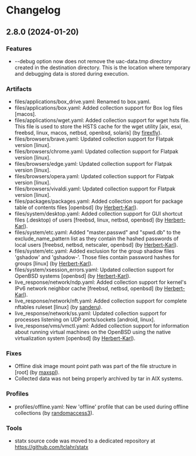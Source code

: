 # Changelog

## 2.8.0 (2024-01-20)

### Features

- --debug option now does not remove the uac-data.tmp directory created in the destination directory. This is the location where temporary and debugging data is stored during execution.

### Artifacts

- files/applications/box_drive.yaml: Renamed to box.yaml.
- files/applications/box.yaml: Added collection support for Box log files [macos].
- files/applications/wget.yaml: Added collection support for wget hsts file. This file is used to store the HSTS cache for the wget utility [aix, esxi, freebsd, linux, macos, netbsd, openbsd, solaris] (by [firexfly](https://github.com/firexfly)).
- files/browsers/brave.yaml: Updated collection support for Flatpak version [linux].
- files/browsers/chrome.yaml: Updated collection support for Flatpak version [linux].
- files/browsers/edge.yaml: Updated collection support for Flatpak version [linux].
- files/browsers/opera.yaml: Updated collection support for Flatpak version [linux].
- files/browsers/vivaldi.yaml: Updated collection support for Flatpak version [linux].
- files/packages/packages.yaml: Added collection support for package table of contents files [openbsd] (by [Herbert-Karl](https://github.com/Herbert-Karl)).
- files/system/desktop.yaml: Added collection support for GUI shortcut files (.desktop) of users [freebsd, linux, netbsd, openbsd] (by [Herbert-Karl](https://github.com/Herbert-Karl)).
- files/system/etc.yaml: Added "master.passwd" and "spwd.db" to the exclude_name_pattern list as they contain the hashed passwords of local users [freebsd, netbsd, netscaler, openbsd] (by [Herbert-Karl](https://github.com/Herbert-Karl)).
- files/system/etc.yaml: Added exclusion for the group shadow files 'gshadow' and 'gshadow-'. Those files contain password hashes for groups [linux] (by [Herbert-Karl](https://github.com/Herbert-Karl)).
- files/system/xsession_errors.yaml: Updated collection support for OpenBSD systems [openbsd] (by [Herbert-Karl](https://github.com/Herbert-Karl)).
- live_response/network/ndp.yaml: Added collection support for kernel's IPv6 network neighbor cache [freebsd, netbsd, openbsd] (by [Herbert-Karl](https://github.com/Herbert-Karl)).
- live_response/network/nft.yaml: Added collection support for complete nftables ruleset [linux] (by [sanderu](https://github.com/sanderu)).
- live_response/network/ss.yaml: Updated collection support for processes listening on UDP ports/sockets [android, linux].
- live_response/vms/vmctl.yaml: Added collection support for information about running virtual machines on the OpenBSD using the native virtualization system [openbsd] (by [Herbert-Karl](https://github.com/Herbert-Karl)).

### Fixes

- Offline disk image mount point path was part of the file structure in [root] (by [maxspl](https://github.com/maxspl)).
- Collected data was not being properly archived by tar in AIX systems.

### Profiles

- profiles/offline.yaml: New 'offline' profile that can be used during offline collections (by [randomaccess3](https://github.com/randomaccess3)).

### Tools

- statx source code was moved to a dedicated repository at https://github.com/tclahr/statx
